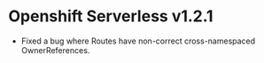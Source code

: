 # Openshift Serverless v1.2.1

- Fixed a bug where Routes have non-correct cross-namespaced OwnerReferences.